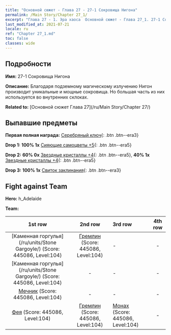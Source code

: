 ```yaml
---
title: "Основной сюжет - Глава 27 - 27-1 Сокровища Нигона"
permalink: /Main Story/Chapter 27_1/
excerpt: "Глава 27 - 1. Эра хаоса  Основной сюжет - Глава 27_1. 27-1 Сокровища Нигона"
last_modified_at: 2021-07-21
locale: ru
ref: "Chapter 27_1.md"
toc: false
classes: wide
---
```


## Подробности

 **Имя:** 27-1 Сокровища Нигона

 **Описание:** Благодаря подземному магическому излучению Нигон производит уникальные и мощные сокровища. Но большая часть из них используется во внутренних склоках.

 **Related to:** [Основной сюжет Глава 27](/ru/Main Story/Chapter 27/)

## Выпавшие предметы

 **Первая полная награда:** [Серебряный ключ](/ItemsRU/con_693/){: .btn .btn--era3}

 **Drop 1:** **100% 1x** [Сияющие самоцветы +5](/ItemsRU/mat_100/){: .btn .btn--era5}

 **Drop 2:** **60% 0x** [Звездные кристаллы +4](/ItemsRU/mat_94/){: .btn .btn--era5}, **40% 1x** [Звездные кристаллы +4](/ItemsRU/mat_94/){: .btn .btn--era5}

 **Drop 3:** **100% 1x** [Свиток заклинания](/ItemsRU/con_694/){: .btn .btn--era3}


## Fight against Team
 **Hero:** h_Adelaide

 **Team:**


  | 1st row | 2nd row | 3rd row | 4th row |
  |:----:|:----:|:----|:----:|
  | [Каменная горгулья](/ru/units/Stone Gargoyle/) (Score: 445086, Level:104)  | [Гремлин](/ru/units/Gremlin/) (Score: 445086, Level:104)  | - | - |
  | [Каменная горгулья](/ru/units/Stone Gargoyle/) (Score: 445086, Level:104)  | - | - | - |
  | [Мечник](/ru/units/Swordsman/) (Score: 445086, Level:104)  | - | - | - |
  | [Фея](/ru/units/Sprite/) (Score: 445086, Level:104)  | [Гремлин](/ru/units/Gremlin/) (Score: 445086, Level:104)  | [Монах](/ru/units/Monk/) (Score: 445086, Level:104)  | - |



